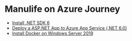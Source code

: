 # Manulife on Azure Journey

- [Install .NET SDK 6](./install-dotnet-sdk6.md)
- [Deploy a ASP.NET App to Azure App Service (.NET 6.0)](./deploy-aspnet-appservice.md)
- [Install Docker on Windows Server 2019](./install-docker-winsvr2019.md)
